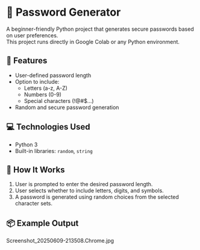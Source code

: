 # 🔐 Password Generator

A beginner-friendly Python project that generates secure passwords based on user preferences.  
This project runs directly in Google Colab or any Python environment.

## 🚀 Features

- User-defined password length
- Option to include:
  - Letters (a-z, A-Z)
  - Numbers (0-9)
  - Special characters (!@#$...)
- Random and secure password generation

## 💻 Technologies Used

- Python 3
- Built-in libraries: `random`, `string`

## 🧪 How It Works

1. User is prompted to enter the desired password length.
2. User selects whether to include letters, digits, and symbols.
3. A password is generated using random choices from the selected character sets.

## 📦 Example Output
Screenshot_20250609-213508.Chrome.jpg
